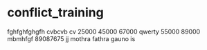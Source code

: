 # conflict_training
fghfghfghgfh
cvbcvb
cv
25000
45000
67000
qwerty
55000
89000
mbmhfgf
89087675
jj
mothra fathra gauno is